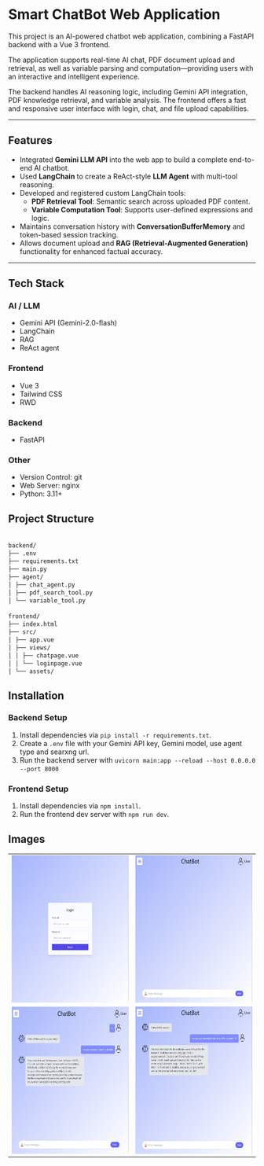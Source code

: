 # Smart ChatBot Web Application
This project is an AI-powered chatbot web application, combining a FastAPI backend with a Vue 3 frontend.

The application supports real-time AI chat, PDF document upload and retrieval, as well as variable parsing and computation—providing users with an interactive and intelligent experience.

The backend handles AI reasoning logic, including Gemini API integration, PDF knowledge retrieval, and variable analysis. The frontend offers a fast and responsive user interface with login, chat, and file upload capabilities.

---

## Features

- Integrated **Gemini LLM API** into the web app to build a complete end-to-end AI chatbot.
- Used **LangChain** to create a ReAct-style **LLM Agent** with multi-tool reasoning.
- Developed and registered custom LangChain tools:
  - **PDF Retrieval Tool**: Semantic search across uploaded PDF content.
  - **Variable Computation Tool**: Supports user-defined expressions and logic.
- Maintains conversation history with **ConversationBufferMemory** and token-based session tracking.
- Allows document upload and **RAG (Retrieval-Augmented Generation)** functionality for enhanced factual accuracy.

---

## Tech Stack

### AI / LLM

- Gemini API (Gemini-2.0-flash)
- LangChain
- RAG
- ReAct agent

### Frontend

- Vue 3
- Tailwind CSS
- RWD

### Backend

- FastAPI

### Other

- Version Control: git
- Web Server: nginx
- Python: 3.11+

## Project Structure

<pre><code>
backend/
├── .env
├── requirements.txt
├── main.py
├── agent/
│ ├── chat_agent.py
│ ├── pdf_search_tool.py
│ └── variable_tool.py

frontend/
├── index.html
├── src/
│ ├── app.vue
│ ├── views/
│ │ ├── chatpage.vue
│ │ └── loginpage.vue
│ └── assets/
</code></pre>

## Installation

### Backend Setup

1. Install dependencies via `pip install -r requirements.txt`.
2. Create a `.env` file with your Gemini API key, Gemini model, use agent type and searxng url.
3. Run the backend server with
`uvicorn main:app --reload --host 0.0.0.0 --port 8000`

### Frontend Setup

1. Install dependencies via `npm install`.
2. Run the frontend dev server with `npm run dev`.

## Images

<table>
  <tr>
    <td><img src="./other/login.png" alt="Login" width="400" height="300" /></td>
    <td><img src="./other/home.png" alt="Home" width="400" height="300" /></td>
  </tr>
  <tr>
    <td><img src="./other/chat1.png" alt="Chat1" width="400" height="300" /></td>
    <td><img src="./other/chat2.png" alt="Chat2" width="400" height="300" /></td>
  </tr>
</table>
